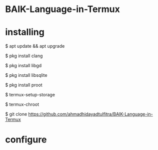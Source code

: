 # BAIK-Language-in-Termux
# installing 
$ apt update && apt upgrade

$ pkg install clang

$ pkg install libgd 

$ pkg install libsqlite 

$ pkg install proot 

$ termux-setup-storage 

$ termux-chroot

$ git clone https://github.com/ahmadhidayadtulfitra/BAIK-Language-in-Termux

# configure
